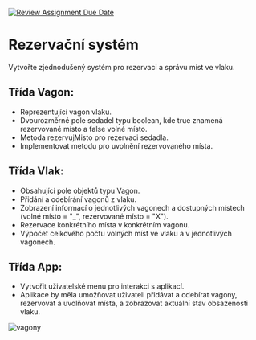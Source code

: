 [![Review Assignment Due Date](https://classroom.github.com/assets/deadline-readme-button-24ddc0f5d75046c5622901739e7c5dd533143b0c8e959d652212380cedb1ea36.svg)](https://classroom.github.com/a/qM4RPc9_)
# Rezervační systém

Vytvořte zjednodušený systém pro rezervaci a správu míst ve vlaku.

## Třída Vagon:

* Reprezentující vagon vlaku.
* Dvourozměrné pole sedadel typu boolean, kde true znamená rezervované místo a false volné místo.
* Metoda rezervujMisto pro rezervaci sedadla.
* Implementovat metodu pro uvolnění rezervovaného místa.

## Třída Vlak:

* Obsahující pole objektů typu Vagon.
* Přidání a odebírání vagonů z vlaku.
* Zobrazení informací o jednotlivých vagonech a dostupných místech (volné místo = "_", rezervované místo = "X").
* Rezervace konkrétního místa v konkrétním vagonu.
* Výpočet celkového počtu volných míst ve vlaku a v jednotlivých vagonech.

## Třída App:
* Vytvořit uživatelské menu pro interakci s aplikací.
* Aplikace by měla umožňovat uživateli přidávat a odebírat vagony, rezervovat a uvolňovat místa, a zobrazovat aktuální stav obsazenosti vlaku.

![vagony](https://github.com/upcefeibpalp/uloha9ab-rezervacni-system-vlak-template/assets/99091934/983bb37c-3bcf-40ec-939a-e6220b84a055)

